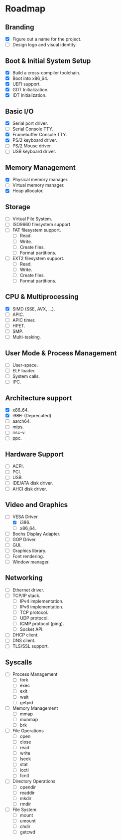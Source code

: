 # Roadmap

## Branding

- [x] Figure out a name for the project.
- [ ] Design logo and visual identity.

## Boot & Initial System Setup

- [x] Build a cross-compiler toolchain.
- [x] Boot into x86_64.
- [x] UEFI support.
- [x] GDT Initialization.
- [x] IDT Initialization.

## Basic I/O

- [x] Serial port driver.
- [ ] Serial Console TTY.
- [x] Framebuffer Console TTY.
- [x] PS/2 keyboard driver.
- [ ] PS/2 Mouse driver.
- [ ] USB keyboard driver.

## Memory Management

- [x] Physical memory manager.
- [ ] Virtual memory manager.
- [x] Heap allocator.

## Storage

- [ ] Virtual File System.
- [ ] ISO9660 filesystem support.
- [ ] FAT filesystem support.
  - [ ] Read.
  - [ ] Write.
  - [ ] Create files.
  - [ ] Format partitions.
- [ ] EXT2 filesystem support.
  - [ ] Read.
  - [ ] Write.
  - [ ] Create files.
  - [ ] Format partitions.

## CPU & Multiprocessing

- [x] SIMD (SSE, AVX, ...).
- [ ] APIC.
- [ ] APIC timer.
- [ ] HPET.
- [ ] SMP.
- [ ] Multi-tasking.

## User Mode & Process Management

- [ ] User-space.
- [ ] ELF loader.
- [ ] System calls.
- [ ] IPC.

## Architecture support

- [x] x86_64.
- [x] ~~i386.~~ (Deprecated)
- [ ] aarch64.
- [ ] mips.
- [ ] risc-v.
- [ ] ppc.

## Hardware Support

- [ ] ACPI.
- [ ] PCI.
- [ ] USB.
- [ ] IDE/ATA disk driver.
- [ ] AHCI disk driver.

## Video and Graphics

- [ ] VESA Driver.
  - [x] i386.
  - [ ] x86_64.
- [ ] Bochs Display Adapter.
- [ ] GOP Driver.
- [ ] GUI.
- [ ] Graphics library.
- [ ] Font rendering.
- [ ] Window manager.

## Networking

- [ ] Ethernet driver.
- [ ] TCP/IP stack.
  - [ ] IPv4 implementation.
  - [ ] IPv6 implementation.
  - [ ] TCP protocol.
  - [ ] UDP protocol.
  - [ ] ICMP protocol (ping).
  - [ ] Socket API.
- [ ] DHCP client.
- [ ] DNS client.
- [ ] TLS/SSL support.

## Syscalls

- [ ] Process Management
  - [ ] fork
  - [ ] exec
  - [ ] exit
  - [ ] wait
  - [ ] getpid
- [ ] Memory Management
  - [ ] mmap
  - [ ] munmap
  - [ ] brk
- [ ] File Operations
  - [ ] open
  - [ ] close
  - [ ] read
  - [ ] write
  - [ ] lseek
  - [ ] stat
  - [ ] ioctl
  - [ ] fcntl
- [ ] Directory Operations
  - [ ] opendir
  - [ ] readdir
  - [ ] mkdir
  - [ ] rmdir
- [ ] File System
  - [ ] mount
  - [ ] umount
  - [ ] chdir
  - [ ] getcwd
